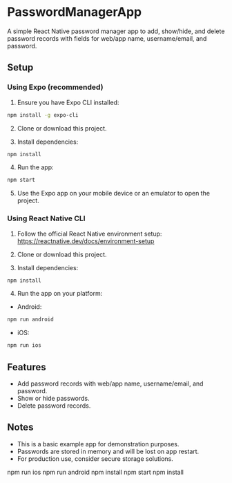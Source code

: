 # PasswordManagerApp

A simple React Native password manager app to add, show/hide, and delete password records with fields for web/app name, username/email, and password.

## Setup

### Using Expo (recommended)

1. Ensure you have Expo CLI installed:

```bash
npm install -g expo-cli
```

2. Clone or download this project.

3. Install dependencies:

```bash
npm install
```

4. Run the app:

```bash
npm start
```

5. Use the Expo app on your mobile device or an emulator to open the project.

### Using React Native CLI

1. Follow the official React Native environment setup: https://reactnative.dev/docs/environment-setup

2. Clone or download this project.

3. Install dependencies:

```bash
npm install
```

4. Run the app on your platform:

- Android:

```bash
npm run android
```

- iOS:

```bash
npm run ios
```

## Features

- Add password records with web/app name, username/email, and password.
- Show or hide passwords.
- Delete password records.

## Notes

- This is a basic example app for demonstration purposes.
- Passwords are stored in memory and will be lost on app restart.
- For production use, consider secure storage solutions.

npm run ios
npm run android
npm install
npm start
npm install
